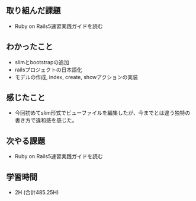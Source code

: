 ## 取り組んだ課題
- Ruby on Rails5速習実践ガイドを読む
  
## わかったこと  
- slimとbootstrapの追加
- railsプロジェクトの日本語化
- モデルの作成, index, create, showアクションの実装 
  
## 感じたこと  
- 今回初めてslim形式でビューファイルを編集したが、今までとは違う独特の書き方で違和感を感じた。
  
## 次やる課題  
- Ruby on Rails5速習実践ガイドを読む
  
## 学習時間  
- 2H (合計485.25H)
